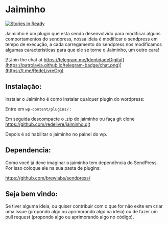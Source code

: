 # Jaiminho

[![Stories in Ready](https://badge.waffle.io/redelivre/jaiminho.png?label=ready&title=Ready)](http://waffle.io/redelivre/jaiminho)

Jaiminho é um plugin que esta sendo desenvolvido para modificar alguns comportamentos do sendpress, nossa ideia é modificar o sendpress em tempo de execução, a cada carregamento do sendpress nos modificamos algumas caracteristicas para que ele se torne o Jaiminho, um outro cara!

[![Join the chat at https://telegram.me/IdentidadeDigital](https://patrolavia.github.io/telegram-badge/chat.png)](https://t.me/RedeLivreOrg)

## Instalação:

Instalar o Jaiminho é como instalar qualquer plugin do wordpress:

Entre em ` wp-content/plugins/ ` :

Em seguida descompacte o .zip do jaiminho ou faça git clone https://github.com/redelivre/jaiminho.git 

Depois é só habilitar o jaiminho no painel do wp.

## Dependencia:

Como você já deve imaginar o jaiminho tem dependência do SendPress. Por isso coloque ele na sua pasta de plugins:

https://github.com/brewlabs/sendpress/

## Seja bem vindo:

Se tiver alguma ideia, ou quiser contribuir com o que for não exite em criar uma issue (propondo algo ou aprimorando algo na ideia) ou de fazer um pull request (propondo algo ou aprimorando algo no código).

